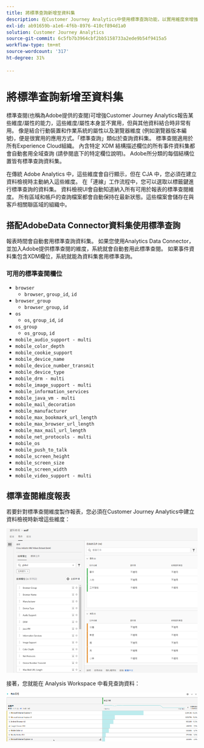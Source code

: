 ```yaml
---
title: 將標準查詢新增至資料集
description: 在Customer Journey Analytics中使用標準查詢功能，以實用維度來增強報表。
exl-id: ab91659b-a1e6-4f6b-8976-410cf894d1a0
solution: Customer Journey Analytics
source-git-commit: 6c5fb7b3964cbf2bb5158733a2ede9b54f9415a5
workflow-type: tm+mt
source-wordcount: '317'
ht-degree: 31%

---
```


# 將標準查詢新增至資料集

標準查閱(也稱為Adobe提供的查閱)可增強Customer Journey Analytics報告某些維度/屬性的能力，這些維度/屬性本身並不實用，但與其他資料結合時非常有用。 像是結合行動裝置和作業系統的屬性以及瀏覽器維度 (例如瀏覽器版本編號)，便是很實用的應用方式。「標準查詢」類似於查詢資料集。 標準查閱適用於所有Experience Cloud組織。 內含特定 XDM 結構描述欄位的所有事件資料集都會自動套用全域查詢 (請參閱底下的特定欄位說明)。 Adobe所分類的每個結構位置皆有標準查詢資料集。

在傳統 Adobe Analytics 中，這些維度會自行顯示，但在 CJA 中，您必須在建立資料檢視時主動納入這些維度。 在「連線」工作流程中，您可以選取以標籤鍵進行標準查詢的資料集。 資料檢視UI會自動知道納入所有可用於報表的標準查閱維度。 所有區域和帳戶的查詢檔案都會自動保持在最新狀態。這些檔案會儲存在與客戶相關聯區域的組織中。

## 搭配AdobeData Connector資料集使用標準查詢

報表時間會自動套用標準查詢資料集。 如果您使用Analytics Data Connector，並加入Adobe提供標準查閱的維度，系統就會自動套用此標準查閱。 如果事件資料集包含XDM欄位，系統就能為資料集套用標準查詢。

### 可用的標準查閱欄位

* `browser`
   * `browser`, `group_id`, `id`
* `browser_group`
   * `browser_group`, `id`
* `os`
   * `os`, `group_id`, `id`
* `os_group`
   * `os_group`, `id`
* `mobile_audio_support - multi`
* `mobile_color_depth`
* `mobile_cookie_support`
* `mobile_device_name`
* `mobile_device_number_transmit`
* `mobile_device_type`
* `mobile_drm - multi`
* `mobile_image_support - multi`
* `mobile_information_services`
* `mobile_java_vm - multi`
* `mobile_mail_decoration`
* `mobile_manufacturer`
* `mobile_max_bookmark_url_length`
* `mobile_max_browser_url_length`
* `mobile_max_mail_url_length`
* `mobile_net_protocols - multi`
* `mobile_os`
* `mobile_push_to_talk`
* `mobile_screen_height`
* `mobile_screen_size`
* `mobile_screen_width`
* `mobile_video_support - multi`

## 標準查閱維度報表

若要針對標準查閱維度製作報表，您必須在Customer Journey Analytics中建立資料檢視時新增這些維度：

![](assets/global-lookup.png)

接著，您就能在 Analysis Workspace 中看見查詢資料：

![](assets/gl-reporting.png)
